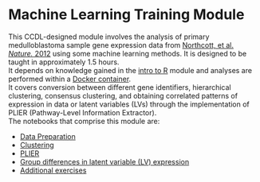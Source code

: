# Machine Learning Training Module 

This CCDL-designed module involves the analysis of primary medulloblastoma sample gene expression data from [Northcott, et al. _Nature._ 2012](https://www.ncbi.nlm.nih.gov/pubmed/22832581) using some machine learning methods.
It is designed to be taught in approximately 1.5 hours.          
It depends on knowledge gained in the [intro to R](https://github.com/AlexsLemonade/training-modules/tree/master/intro-to-R-tidyverse) module and analyses are performed within a [Docker container](https://github.com/AlexsLemonade/training-modules/tree/master/docker-install).      
It covers conversion between different gene identifiers, hierarchical clustering, consensus clustering, and obtaining correlated patterns of expression in data or latent variables (LVs) through the implementation of PLIER (Pathway-Level Information Extractor).      
The notebooks that comprise this module are:

* [Data Preparation](https://alexslemonade.github.io/training-modules/machine-learning/01-medulloblastoma_data_prep.nb.html)
* [Clustering](https://alexslemonade.github.io/training-modules/machine-learning/02-medulloblastoma_clustering.nb.html)
* [PLIER](https://alexslemonade.github.io/training-modules/machine-learning/03-medulloblastoma_PLIER.nb.html)
* [Group differences in latent variable (LV) expression](https://alexslemonade.github.io/training-modules/machine-learning/04-medulloblastoma_LV_differences.nb.html)
* [Additional exercises](https://github.com/AlexsLemonade/training-modules/blob/master/machine-learning/05-machine_learning_exercise.Rmd)
